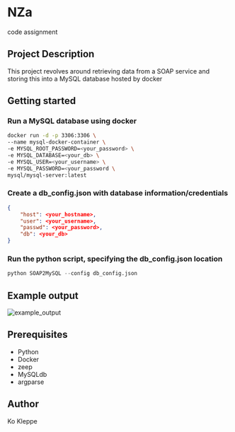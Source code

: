 # NZa
code assignment

## Project Description
This project revolves around retrieving data from a SOAP service and storing this into a MySQL database hosted by docker

## Getting started 
### Run a MySQL database using docker
```bash
docker run -d -p 3306:3306 \
--name mysql-docker-container \
-e MYSQL_ROOT_PASSWORD=<your_password> \
-e MYSQL_DATABASE=<your_db> \
-e MYSQL_USER=<your_username> \
-e MYSQL_PASSWORD=<your_password \
mysql/mysql-server:latest
```
### Create a db_config.json with database information/credentials
```json
{
    "host": <your_hostname>,
    "user": <your_username>,
    "passwd": <your_password>,
    "db": <your_db>
}
```

### Run the python script, specifying the db_config.json location
```python
python SOAP2MySQL --config db_config.json
``` 

## Example output
![example_output](https://github.com/KoKleppe/NZa/assets/27730191/60fbb2d1-932f-4ed4-973c-54a98052db4c)

## Prerequisites
* Python
* Docker
* zeep
* MySQLdb
* argparse

## Author
Ko Kleppe
